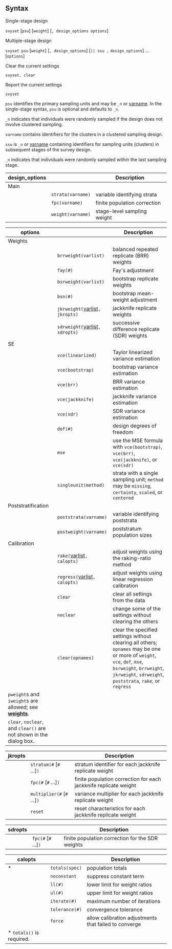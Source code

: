 ## Syntax

Single-stage design

`svyset` \[`psu`\] \[`weight`\] \[`, design_options options`\]

Multiple-stage design

`svyset psu` \[`weight`\] \[`, design_options`\] \[`|| ssu ,`
`design_options`\] ... \[`options`\]

Clear the current settings

`svyset, clear`

Report the current settings

`svyset`

`psu` identifies the primary sampling units and may be `_n` or
[varname](http://www.stata.com/help.cgi?varname).
In the single-stage syntax, `psu` is optional and defaults to `_n`.

`_n` indicates that individuals were randomly sampled if the design does
not involve clustered sampling.

`varname` contains identifiers for the clusters in a clustered sampling
design.

`ssu` is `_n` or
[varname](http://www.stata.com/help.cgi?varname)
containing identifiers for sampling units (clusters) in subsequent
stages of the survey design.

`_n` indicates that individuals were randomly sampled within the last
sampling stage.

| design\_options |                   | Description                  |
|-----------------|-------------------|------------------------------|
| Main            |                   |                              |
|                 | `strata(varname)` | variable identifying strata  |
|                 | `fpc(varname)`    | finite population correction |
|                 | `weight(varname)` | stage-level sampling weight  |

| options                                                                                                                                  |                                                                                                         | Description                                                                                                                                                                                                     |
|------------------------------------------------------------------------------------------------------------------------------------------|---------------------------------------------------------------------------------------------------------|-----------------------------------------------------------------------------------------------------------------------------------------------------------------------------------------------------------------|
| Weights                                                                                                                                  |                                                                                                         |                                                                                                                                                                                                                 |
|                                                                                                                                          | `brrweight(varlist)`                                                                                    | balanced repeated replicate (BRR) weights                                                                                                                                                                       |
|                                                                                                                                          | `fay(#)`                                                                                                | Fay's adjustment                                                                                                                                                                                                |
|                                                                                                                                          | `bsrweight(varlist)`                                                                                    | bootstrap replicate weights                                                                                                                                                                                     |
|                                                                                                                                          | `bsn(#)`                                                                                                | bootstrap mean-weight adjustment                                                                                                                                                                                |
|                                                                                                                                          | `jkrweight(`[varlist](http://www.stata.com/help.cgi?varlist)`, jkropts)` | jackknife replicate weights                                                                                                                                                                                     |
|                                                                                                                                          | `sdrweight(`[varlist](http://www.stata.com/help.cgi?varlist)`, sdropts)` | successive difference replicate (SDR) weights                                                                                                                                                                   |
| SE                                                                                                                                       |                                                                                                         |                                                                                                                                                                                                                 |
|                                                                                                                                          | `vce(linearized)`                                                                                   | Taylor linearized variance estimation                                                                                                                                                                           |
|                                                                                                                                          | `vce(bootstrap)`                                                                                        | bootstrap variance estimation                                                                                                                                                                                   |
|                                                                                                                                          | `vce(brr)`                                                                                              | BRR variance estimation                                                                                                                                                                                         |
|                                                                                                                                          | `vce(jackknife)`                                                                                    | jackknife variance estimation                                                                                                                                                                                   |
|                                                                                                                                          | `vce(sdr)`                                                                                              | SDR variance estimation                                                                                                                                                                                         |
|                                                                                                                                          | `dof(#)`                                                                                                | design degrees of freedom                                                                                                                                                                                       |
|                                                                                                                                          | `mse`                                                                                                   | use the MSE formula with `vce(bootstrap)`, `vce(brr)`, `vce(jackknife)`, or `vce(sdr)`                                                                                                                          |
|                                                                                                                                          | `singleunit(method)`                                                                                    | strata with a single sampling unit; `method` may be `missing`, `certainty`, `scaled`, or `centered`                                                                                                             |
| Poststratification                                                                                                                       |                                                                                                         |                                                                                                                                                                                                                 |
|                                                                                                                                          | `poststrata(varname)`                                                                                   | variable identifying poststrata                                                                                                                                                                                 |
|                                                                                                                                          | `postweight(varname)`                                                                                   | poststratum population sizes                                                                                                                                                                                    |
| Calibration                                                                                                                              |                                                                                                         |                                                                                                                                                                                                                 |
|                                                                                                                                          | `rake(`[varlist](http://www.stata.com/help.cgi?varlist)`, calopts)`      | adjust weights using the raking-ratio method                                                                                                                                                                    |
|                                                                                                                                          | `regress(`[varlist](http://www.stata.com/help.cgi?varlist)`, calopts)`   | adjust weights using linear regression calibration                                                                                                                                                              |
|                                                                                                                                          | `clear`                                                                                                 | clear all settings from the data                                                                                                                                                                                |
|                                                                                                                                          | `noclear`                                                                                               | change some of the settings without clearing the others                                                                                                                                                         |
|                                                                                                                                          | `clear(opnames)`                                                                                        | clear the specified settings without clearing all others; `opnames` may be one or more of `weight`, `vce`, `dof`, `mse`, `bsrweight`, `brrweight`, `jkrweight`, `sdrweight`, `poststrata`, `rake`, or `regress` |
| `pweight`s and `iweight`s are allowed; see [<strong>weights</strong>](http://www.stata.com/help.cgi?weights). |                                                                                                         |                                                                                                                                                                                                                 |
| `clear`, `noclear`, and `clear()` are not shown in the dialog box.                                                                       |                                                                                                         |                                                                                                                                                                                                                 |

| jkropts |                                   | Description                                                      |
|---------|-----------------------------------|------------------------------------------------------------------|
|         | `stratum(#` \[`#` ...\]`)`    | stratum identifier for each jackknife replicate weight           |
|         | `fpc(#` \[`#` ...\]`)`        | finite population correction for each jackknife replicate weight |
|         | `multiplier(#` \[`#` ...\]`)` | variance multiplier for each jackknife replicate weight          |
|         | `reset`                           | reset characteristics for each jackknife replicate weight        |

| sdropts |                          | Description                                      |
|---------|--------------------------|--------------------------------------------------|
|         | `fpc(#` \[`#` ...\]`)` | finite population correction for the SDR weights |

| calopts                    |                | Description                                           |
|----------------------------|----------------|-------------------------------------------------------|
| \*                         | `totals(spec)` | population totals                                     |
|                            | `noconstant`   | suppress constant term                                |
|                            | `ll(#)`        | lower limit for weight ratios                         |
|                            | `ul(#)`        | upper limit for weight ratios                         |
|                            | `iterate(#)`   | maximum number of iterations                          |
|                            | `tolerance(#)` | convergence tolerance                                 |
|                            | `force`        | allow calibration adjustments that failed to converge |
| \* `totals()` is required. |                |                                                       |
